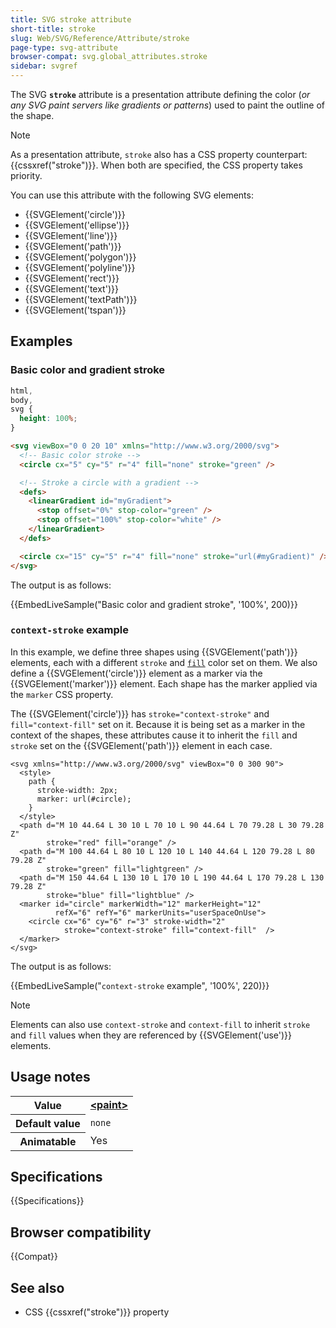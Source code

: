 ```yaml
---
title: SVG stroke attribute
short-title: stroke
slug: Web/SVG/Reference/Attribute/stroke
page-type: svg-attribute
browser-compat: svg.global_attributes.stroke
sidebar: svgref
---
```


The SVG **`stroke`** attribute is a presentation attribute defining the color (_or any SVG paint servers like gradients or patterns_) used to paint the outline of the shape.

> [!NOTE]
> As a presentation attribute, `stroke` also has a CSS property counterpart: {{cssxref("stroke")}}. When both are specified, the CSS property takes priority.

You can use this attribute with the following SVG elements:

- {{SVGElement('circle')}}
- {{SVGElement('ellipse')}}
- {{SVGElement('line')}}
- {{SVGElement('path')}}
- {{SVGElement('polygon')}}
- {{SVGElement('polyline')}}
- {{SVGElement('rect')}}
- {{SVGElement('text')}}
- {{SVGElement('textPath')}}
- {{SVGElement('tspan')}}

## Examples

### Basic color and gradient stroke

```css hidden
html,
body,
svg {
  height: 100%;
}
```

```html
<svg viewBox="0 0 20 10" xmlns="http://www.w3.org/2000/svg">
  <!-- Basic color stroke -->
  <circle cx="5" cy="5" r="4" fill="none" stroke="green" />

  <!-- Stroke a circle with a gradient -->
  <defs>
    <linearGradient id="myGradient">
      <stop offset="0%" stop-color="green" />
      <stop offset="100%" stop-color="white" />
    </linearGradient>
  </defs>

  <circle cx="15" cy="5" r="4" fill="none" stroke="url(#myGradient)" />
</svg>
```

The output is as follows:

{{EmbedLiveSample("Basic color and gradient stroke", '100%', 200)}}

### `context-stroke` example

In this example, we define three shapes using {{SVGElement('path')}} elements, each with a different `stroke` and [`fill`](/en-US/docs/Web/SVG/Reference/Attribute/fill) color set on them. We also define a {{SVGElement('circle')}} element as a marker via the {{SVGElement('marker')}} element. Each shape has the marker applied via the `marker` CSS property.

The {{SVGElement('circle')}} has `stroke="context-stroke"` and `fill="context-fill"` set on it. Because it is being set as a marker in the context of the shapes, these attributes cause it to inherit the `fill` and `stroke` set on the {{SVGElement('path')}} element in each case.

```html-nolint
<svg xmlns="http://www.w3.org/2000/svg" viewBox="0 0 300 90">
  <style>
    path {
      stroke-width: 2px;
      marker: url(#circle);
    }
  </style>
  <path d="M 10 44.64 L 30 10 L 70 10 L 90 44.64 L 70 79.28 L 30 79.28 Z"
        stroke="red" fill="orange" />
  <path d="M 100 44.64 L 80 10 L 120 10 L 140 44.64 L 120 79.28 L 80 79.28 Z"
        stroke="green" fill="lightgreen" />
  <path d="M 150 44.64 L 130 10 L 170 10 L 190 44.64 L 170 79.28 L 130 79.28 Z"
        stroke="blue" fill="lightblue" />
  <marker id="circle" markerWidth="12" markerHeight="12"
          refX="6" refY="6" markerUnits="userSpaceOnUse">
    <circle cx="6" cy="6" r="3" stroke-width="2"
            stroke="context-stroke" fill="context-fill"  />
  </marker>
</svg>
```

The output is as follows:

{{EmbedLiveSample("`context-stroke` example", '100%', 220)}}

> [!NOTE]
> Elements can also use `context-stroke` and `context-fill` to inherit `stroke` and `fill` values when they are referenced by {{SVGElement('use')}} elements.

## Usage notes

<table class="properties">
  <tbody>
    <tr>
      <th scope="row">Value</th>
      <td>
        <strong
          ><a href="/en-US/docs/Web/SVG/Guides/Content_type#paint"
            >&#x3C;paint></a
          ></strong
        >
      </td>
    </tr>
    <tr>
      <th scope="row">Default value</th>
      <td><code>none</code></td>
    </tr>
    <tr>
      <th scope="row">Animatable</th>
      <td>Yes</td>
    </tr>
  </tbody>
</table>

## Specifications

{{Specifications}}

## Browser compatibility

{{Compat}}

## See also

- CSS {{cssxref("stroke")}} property
